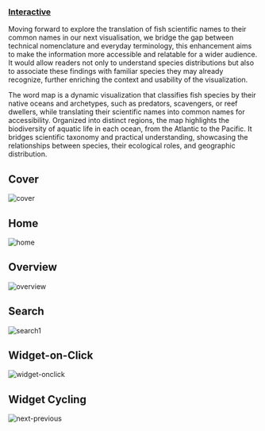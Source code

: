 ### [Interactive](https://jjeeong17.github.io/ex3_final)
Moving forward to explore the translation of fish scientific names to their common names in our next visualisation, we bridge the gap between technical nomenclature and everyday terminology, this enhancement aims to make the information more accessible and relatable for a wider audience. It would allow readers not only to understand species distributions but also to associate these findings with familiar species they may already recognize, further enriching the context and usability of the visualization.

The word map is a dynamic visualization that classifies fish species by their native oceans and archetypes, such as predators, scavengers, or reef dwellers, while translating their scientific names into common names for accessibility. Organized into distinct regions, the map highlights the biodiversity of aquatic life in each ocean, from the Atlantic to the Pacific. It bridges scientific taxonomy and practical understanding, showcasing the relationships between species, their ecological roles, and geographic distribution.

## Cover
![cover](https://github.com/user-attachments/assets/d5aa7466-a52a-4378-9ff5-c7d53bd6dbdb)

## Home
![home](https://github.com/user-attachments/assets/1bd7670b-2f0b-4d77-a72a-8eef9572b1ba)

## Overview
![overview](https://github.com/user-attachments/assets/7911f3fe-8898-4ad5-9b7a-633d6104cf86)

## Search
![search1](https://github.com/user-attachments/assets/01a42a98-7efa-4686-b2ed-d5c654e089bd)

## Widget-on-Click
![widget-onclick](https://github.com/user-attachments/assets/cda7108d-06a6-49f6-9c32-0d564434f89e)

## Widget Cycling
![next-previous](https://github.com/user-attachments/assets/0599b31a-7561-47be-ad15-ea6fe2c9fdaf)

